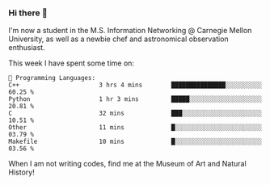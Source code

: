 ### Hi there 👋

I'm now a student in the M.S. Information Networking @ Carnegie Mellon University, as well as a newbie chef and astronomical observation enthusiast. 



<!--START_SECTION:waka-->
This week I have spent some time on: 

```text
💬 Programming Languages: 
C++                      3 hrs 4 mins        ███████████████░░░░░░░░░░   60.25 % 
Python                   1 hr 3 mins         █████░░░░░░░░░░░░░░░░░░░░   20.81 % 
C                        32 mins             ███░░░░░░░░░░░░░░░░░░░░░░   10.51 % 
Other                    11 mins             █░░░░░░░░░░░░░░░░░░░░░░░░   03.79 % 
Makefile                 10 mins             █░░░░░░░░░░░░░░░░░░░░░░░░   03.56 % 
```


<!--END_SECTION:waka-->

When I am not writing codes, find me at the Museum of Art and Natural History!
